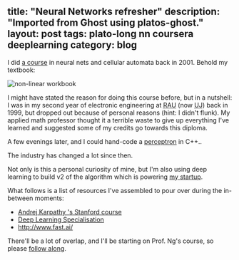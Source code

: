 title: "Neural Networks refresher"
description: "Imported from Ghost using platos-ghost."
layout: post
tags: plato-long nn coursera deeplearning
category: blog
---

I did [a course](http://issc.uj.ac.za/issc/scschool.html) in neural nets and cellular automata back in 2001. Behold my textbook:

![non-linear workbook](/content/images/2017/11/nonlinear-workbook.jpg)

I might have stated the reason for doing this course before, but in a nutshell: I was in my second year of electronic engineering at <acronym title="Rand Afrikaans Universiteit">RAU</acronym> (now <acronym title="Univertity of Johannesburg">UJ</acronym>) back in 1999, but dropped out because of personal reasons (hint: I didn't flunk). My applied math professor thought it a terrible waste to give up everything I've learned and suggested some of my credits go towards this diploma.

A few evenings later, and I could hand-code a [perceptron](https://en.wikipedia.org/wiki/Perceptron) in C++..

The industry has changed a lot since then.

Not only is this a personal curiosity of mine, but I'm also using deep learning to build v2 of the algorithm which is powering [my startup](https://pdfcrun.ch/).

What follows is a list of resources I've assembled to pour over during the in-between moments:

- [Andrej Karpathy 's Stanford course](http://cs231n.github.io/)
- [Deep Learning Specialisation](https://www.deeplearning.ai/)
- http://www.fast.ai/

There'll be a lot of overlap, and I'll be starting on Prof. Ng's course, so please [follow along](/tag/deeplearning/).
